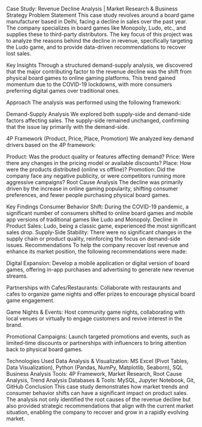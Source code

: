 Case Study: Revenue Decline Analysis | Market Research & Business Strategy
Problem Statement
This case study revolves around a board game manufacturer based in Delhi, facing a decline in sales over the past year. The company specializes in board games like Monopoly, Ludo, etc., and supplies these to third-party distributors. The key focus of this project was to analyze the reasons behind the decline in revenue, specifically targeting the Ludo game, and to provide data-driven recommendations to recover lost sales.

Key Insights
Through a structured demand-supply analysis, we discovered that the major contributing factor to the revenue decline was the shift from physical board games to online gaming platforms. This trend gained momentum due to the COVID-19 lockdowns, with more consumers preferring digital games over traditional ones.

Approach
The analysis was performed using the following framework:

Demand-Supply Analysis
We explored both supply-side and demand-side factors affecting sales. The supply-side remained unchanged, confirming that the issue lay primarily with the demand-side.

4P Framework (Product, Price, Place, Promotion)
We analyzed key demand drivers based on the 4P framework:

Product: Was the product quality or features affecting demand?
Price: Were there any changes in the pricing model or available discounts?
Place: How were the products distributed (online vs offline)?
Promotion: Did the company face any negative publicity, or were competitors running more aggressive campaigns?
Root Cause Analysis
The decline was primarily driven by the increase in online gaming popularity, shifting consumer preferences, and fewer people purchasing physical board games.

Key Findings
Consumer Behavior Shift: During the COVID-19 pandemic, a significant number of consumers shifted to online board games and mobile app versions of traditional games like Ludo and Monopoly.
Decline in Product Sales: Ludo, being a classic game, experienced the most significant sales drop.
Supply-Side Stability: There were no significant changes in the supply chain or product quality, reinforcing the focus on demand-side issues.
Recommendations
To help the company recover lost revenue and enhance its market position, the following recommendations were made:

Digital Expansion:
Develop a mobile application or digital version of board games, offering in-app purchases and advertising to generate new revenue streams.

Partnerships with Cafes/Restaurants:
Collaborate with restaurants and cafes to organize game nights and offer prizes to encourage physical board game engagement.

Game Nights & Events:
Host community game nights, collaborating with local venues or virtually to engage customers and revive interest in the brand.

Promotional Campaigns:
Launch targeted promotions and events, such as limited-time discounts or partnerships with influencers to bring attention back to physical board games.

Technologies Used
Data Analysis & Visualization: MS Excel (Pivot Tables, Data Visualization), Python (Pandas, NumPy, Matplotlib, Seaborn), SQL
Business Analysis Tools: 4P Framework, Market Research, Root Cause Analysis, Trend Analysis
Databases & Tools: MySQL, Jupyter Notebook, Git, GitHub
Conclusion
This case study demonstrates how market trends and consumer behavior shifts can have a significant impact on product sales. The analysis not only identified the root causes of the revenue decline but also provided strategic recommendations that align with the current market situation, enabling the company to recover and grow in a rapidly evolving market.
